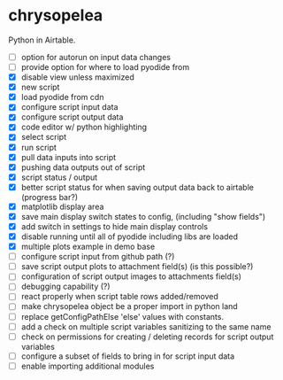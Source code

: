 # chrysopelea
Python in Airtable.

- [ ] option for autorun on input data changes
- [ ] provide option for where to load pyodide from
- [X] disable view unless maximized
- [X] new script
- [x] load pyodide from cdn
- [x] configure script input data
- [x] configure script output data
- [x] code editor w/ python highlighting
- [x] select script
- [x] run script
- [x] pull data inputs into script
- [x] pushing data outputs out of script
- [x] script status / output
- [x] better script status for when saving output data back to airtable (progress bar?)
- [x] matplotlib display area
- [x] save main display switch states to config, (including "show fields")
- [x] add switch in settings to hide main display controls
- [x] disable running until all of pyodide including libs are loaded
- [x] multiple plots example in demo base
- [ ] configure script input from github path (?)
- [ ] save script output plots to attachment field(s) (is this possible?)
- [ ] configuration of script output images to attachments field(s)
- [ ] debugging capability (?)
- [ ] react properly when script table rows added/removed
- [ ] make chrysopelea object be a proper import in python land
- [ ] replace getConfigPathElse 'else' values with constants.
- [ ] add a check on multiple script variables sanitizing to the same name
- [ ] check on permissions for creating / deleting records for script output variables
- [ ] configure a subset of fields to bring in for script input data
- [ ] enable importing additional modules
